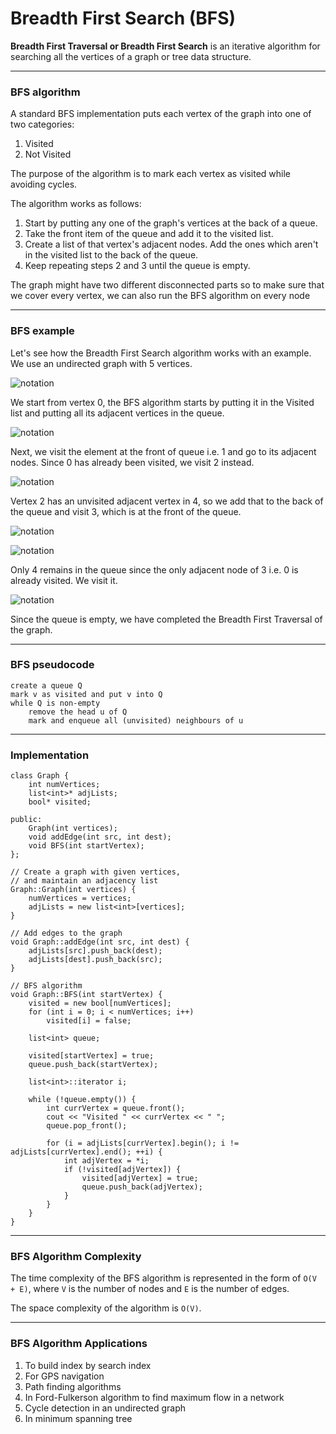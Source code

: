 # Breadth First Search (BFS)

**Breadth First Traversal or Breadth First Search** is an iterative algorithm for searching all the vertices of a graph or tree data structure.

---

### BFS algorithm

A standard BFS implementation puts each vertex of the graph into one of two categories:

1. Visited
2. Not Visited

The purpose of the algorithm is to mark each vertex as visited while avoiding cycles.

The algorithm works as follows:

1. Start by putting any one of the graph's vertices at the back of a queue.
2. Take the front item of the queue and add it to the visited list.
3. Create a list of that vertex's adjacent nodes. Add the ones which aren't in the visited list to the back of the queue.
4. Keep repeating steps 2 and 3 until the queue is empty.

The graph might have two different disconnected parts so to make sure that we cover every vertex, we can also run the BFS algorithm on every node

---

### BFS example

Let's see how the Breadth First Search algorithm works with an example. We use an undirected graph with 5 vertices.

![notation](bfs0.webp)

We start from vertex 0, the BFS algorithm starts by putting it in the Visited list and putting all its adjacent vertices in the queue.

![notation](bfs1.webp)

Next, we visit the element at the front of queue i.e. 1 and go to its adjacent nodes. Since 0 has already been visited, we visit 2 instead.

![notation](bfs2.webp)

Vertex 2 has an unvisited adjacent vertex in 4, so we add that to the back of the queue and visit 3, which is at the front of the queue.

![notation](bfs3.webp)

![notation](bfs4.webp)

Only 4 remains in the queue since the only adjacent node of 3 i.e. 0 is already visited. We visit it.

![notation](bfs5.webp)

Since the queue is empty, we have completed the Breadth First Traversal of the graph.

---

### BFS pseudocode

    create a queue Q 
    mark v as visited and put v into Q 
    while Q is non-empty 
        remove the head u of Q 
        mark and enqueue all (unvisited) neighbours of u

---

### Implementation

    class Graph {
        int numVertices;
        list<int>* adjLists;
        bool* visited;

    public:
        Graph(int vertices);
        void addEdge(int src, int dest);
        void BFS(int startVertex);
    };

    // Create a graph with given vertices,
    // and maintain an adjacency list
    Graph::Graph(int vertices) {
        numVertices = vertices;
        adjLists = new list<int>[vertices];
    }

    // Add edges to the graph
    void Graph::addEdge(int src, int dest) {
        adjLists[src].push_back(dest);
        adjLists[dest].push_back(src);
    }

    // BFS algorithm
    void Graph::BFS(int startVertex) {
        visited = new bool[numVertices];
        for (int i = 0; i < numVertices; i++)
            visited[i] = false;

        list<int> queue;

        visited[startVertex] = true;
        queue.push_back(startVertex);

        list<int>::iterator i;

        while (!queue.empty()) {
            int currVertex = queue.front();
            cout << "Visited " << currVertex << " ";
            queue.pop_front();

            for (i = adjLists[currVertex].begin(); i != adjLists[currVertex].end(); ++i) {
                int adjVertex = *i;
                if (!visited[adjVertex]) {
                    visited[adjVertex] = true;
                    queue.push_back(adjVertex);
                }
            }
        }
    }

---

### BFS Algorithm Complexity

The time complexity of the BFS algorithm is represented in the form of `O(V + E)`, where `V` is the number of nodes and `E` is the number of edges.

The space complexity of the algorithm is `O(V)`.

---

### BFS Algorithm Applications

1. To build index by search index
2. For GPS navigation
3. Path finding algorithms
4. In Ford-Fulkerson algorithm to find maximum flow in a network
5. Cycle detection in an undirected graph
6. In minimum spanning tree
